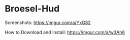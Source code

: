# Broesel-Hud
Screenshots: https://imgur.com/a/YxG82

How to Download and Install: https://imgur.com/a/w3Ah6
